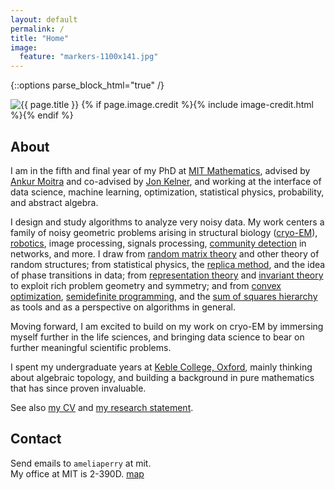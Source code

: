 ```yaml
---
layout: default
permalink: /
title: "Home"
image:
  feature: "markers-1100x141.jpg"
---
```


{::options parse_block_html="true" /}

<div class="page-feature">
<div class="page-image">
<img src="{{ site.url }}/images/{{ page.image.feature }}" class="page-feature-image" alt="{{ page.title }}" itemprop="image">
{% if page.image.credit %}{% include image-credit.html %}{% endif %}
</div><!-- /.page-image -->
</div><!-- /.page-feature -->

<div id="main" role="main">
<article class="wrap" itemscope itemtype="http://schema.org/Article">

## About

I am in the fifth and final year of my PhD at [MIT Mathematics](http://math.mit.edu), advised by [Ankur Moitra](http://people.csail.mit.edu/moitra/) and co-advised by [Jon Kelner](http://math.mit.edu/~kelner/), and working at the interface of data science, machine learning, optimization, statistical physics, probability, and abstract algebra.

I design and study algorithms to analyze very noisy data. My work centers a family of noisy geometric problems arising in structural biology ([cryo-EM](https://en.wikipedia.org/wiki/Cryo-electron_microscopy)), [robotics](https://en.wikipedia.org/wiki/Simultaneous_localization_and_mapping), image processing, signals processing, [community detection](https://en.wikipedia.org/wiki/Community_structure) in networks, and more. I draw from [random matrix theory](https://en.wikipedia.org/wiki/Random_matrix) and other theory of random structures; from statistical physics, the [replica method](https://en.wikipedia.org/wiki/Replica_trick), and the idea of phase transitions in data; from [representation theory](https://en.wikipedia.org/wiki/Group_representation) and [invariant theory](https://en.wikipedia.org/wiki/Invariant_theory) to exploit rich problem geometry and symmetry; and from [convex optimization](https://en.wikipedia.org/wiki/Convex_optimization), [semidefinite programming](https://en.wikipedia.org/wiki/Semidefinite_programming), and the [sum of squares hierarchy](www.boazbarak.org/Papers/SOS.pdf) as tools and as a perspective on algorithms in general.

Moving forward, I am excited to build on my work on cryo-EM by immersing myself further in the life sciences, and bringing data science to bear on further meaningful scientific problems.

I spent my undergraduate years at [Keble College, Oxford](http://www.keble.ox.ac.uk/), mainly thinking about algebraic topology, and building a background in pure mathematics that has since proven invaluable.

See also [my CV](/cv.pdf) and [my research statement](/research.pdf).


## Contact
Send emails to `ameliaperry` at mit.  
My office at MIT is 2-390D. [map](http://whereis.mit.edu/?go=2)

</article>
</div>
